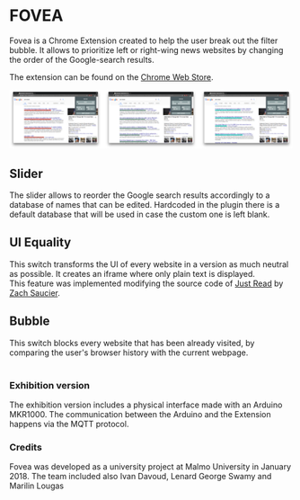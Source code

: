 # FOVEA

Fovea is a Chrome Extension created to help the user break out the filter bubble. It allows to prioritize left or right-wing news websites by changing the order of the Google-search results.

The extension can be found on the [Chrome Web Store](https://chrome.google.com/webstore/detail/fovea/hhmaeolomcebiodaclklehomnmlodopg).

![image](img/screen.png)

## Slider
The slider allows to reorder the Google search results accordingly to a database of names that can be edited.
Hardcoded in the plugin there is a default database that will be used in case the custom one is left blank.

## UI Equality
This switch transforms the UI of every website in a version as much neutral as possible. It creates an iframe where only plain text is displayed.<br>
This feature was implemented modifying the source code of [Just Read](https://github.com/ZachSaucier/Just-Read) by [Zach Saucier](https://github.com/ZachSaucier).

## Bubble
This switch blocks every website that has been already visited, by comparing the user's browser history with the current webpage.<br><br>

### Exhibition version
The exhibition version includes a physical interface made with an Arduino MKR1000. The communication between the Arduino and the Extension happens via the MQTT protocol.

### Credits
Fovea was developed as a university project at Malmo University in January 2018. The team included also Ivan Davoud, Lenard George Swamy and Marilin Lougas
